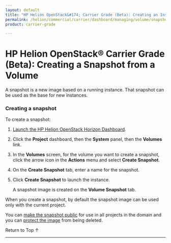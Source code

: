 ```yaml
---
layout: default
title: "HP Helion OpenStack&#174; Carrier Grade (Beta): Creating an Instance Snapshot"
permalink: /helion/commercial/carrier/dashboard/managing/volume/snapshot/create/
product: carrier-grade

---
```

<!--UNDER REVISION-->

<script>

function PageRefresh {
onLoad="window.refresh"
}

PageRefresh();

</script>

<!-- <p style="font-size: small;"> <a href="/helion/commercial/carrier/ga1/install/">&#9664; PREV</a> | <a href="/helion/commercial/carrier/ga1/install-overview/">&#9650; UP</a> | <a href="/helion/commercial/carrier/ga1/">NEXT &#9654;</a></p> -->

# HP Helion OpenStack&#174; Carrier Grade (Beta): Creating a Snapshot from a Volume

A snapshot is a new image based on a running instance. That snapshot can be used as the base for new instances. 

### Creating a snapshot ###

To create a snapshot:

1. [Launch the HP Helion OpenStack Horizon Dashboard](/helion/openstack/carrier/dashboard/login/).

2. Click the **Project** dashboard, then the **System** panel, then the **Volumes** link.

3. In the **Volumes** screen, for the volume you want to create a snapshot, click the arrow icon in the **Actions** menu and select **Create Snapshot**.

4. On the **Create Snapshot** tab, enter a name for the snapshot.

5. Click **Create Snapshot** to launch the instance.

	A snapshot image is created on the **Volume Snapshot** tab.

When you create a snapshot, by default the snapshot image can be used only with the current project.

You can [make the snapshot public](/helion/commercial/carrier/dashboard/managing/images/public/) for use in all projects in the domain and you can [protect the image](/helion/commercial/carrier/dashboard/managing/images/protect/) from being deleted. 

<a href="#top" style="padding:14px 0px 14px 0px; text-decoration: none;"> Return to Top &#8593; </a>


----
